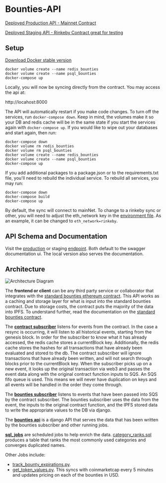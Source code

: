 # Bounties-API
[Deployed Production API - Mainnet Contract](https://api.bounties.network)

[Deployed Staging API - Rinkeby Contract great for testing](https://staging.api.bounties.network)

## Setup
[Download Docker stable version](https://docs.docker.com/docker-for-mac/install/#download-docker-for-mac)
```
docker volume create --name redis_bounties
docker volume create --name psql_bounties
docker-compose up
```
Locally, you will now be syncing directly from the contract. You may access the api at:

http://locahost:8000

The API will automatically restart if you make code changes. To turn off the services, run `docker-compose down`. Keep in mind, the volumes make it so your DB and redis cache will be in the same state if you start the services again with `docker-compose up`. If you would like to wipe out your databases and start again, then run:
```
docker-compose down
docker volume rm redis_bounties
docker volume rm psql_bounties
docker volume create --name redis_bounties
docker volume create --name psql_bounties
docker-compose up
```
If you add additional packages to a package.json or to the requirements.txt file, you'll need to rebuild the individual service.  To rebuild all services, you may run:
```
docker-compose down
docker-compose build
docker-compose up
```
By default, the sync will connect to mainNet. To change to a rinkeby sync or other, you will need to adjust the eth_network key in the [environment file](https://github.com/Bounties-Network/BountiesAPI/blob/master/.env). As an example, it can be changed to `eth_network=rinkeby`.

## API Schema and Documentation
Visit the [production](http://a2e716ea2144911e898ed02122fce8e2-236283655.us-east-1.elb.amazonaws.com:83/) or staging [endpoint](http://afb256214274611e898ed02122fce8e2-504516521.us-east-1.elb.amazonaws.com:83/). Both default to the swagger documentation ui. The local version also serves the documentation.

## Architecture

![Architecture Diagram](https://s3.amazonaws.com/bountiespublic/BountiesDiagram2.png)

The **frontend or client** can be any third party service or collaborator that integrates with the [standard bounties ethereum contract](https://github.com/Bounties-Network/StandardBounties).  This API works as a caching and storage layer for what is input into the standard bounties contract. Due to storage costs, the contract puts the majority of the data into IPFS. To understand further, read the documentation on the [standard bounties contract](https://github.com/Bounties-Network/StandardBounties/blob/master/docs/documentation.md).

The [**contract subscriber**](https://github.com/Bounties-Network/BountiesAPI/tree/master/contract_subscriber) listens for events from the contract. In the case a resync is occurring, it will listen to all historical events, starting from the genesis block. In order for the subscriber to know what it has already accessed, the redis cache stores a currentBlock key. Additionally, the redis cache stores the hashes for all transactions that have already been evaluated and stored to the db. The contract subscriber will ignore transactions that have already been written, and will not search through blocks prior to the currentBlock key. When the subscriber picks up on a new event, it looks up the original transaction via web3 and passes the event data along with the original contract function inputs to SQS.  An SQS fifo queue is used. This means we will never have duplication on keys and all events will be handled in the order they come through.

The [**bounties subscriber**](https://github.com/Bounties-Network/BountiesAPI/blob/master/bounties_api/std_bounties/management/commands/bounties_subscriber.py) listens to events that have been passed into SQS by the contract subscriber.  The bounties subscriber uses the data from the event, the inputs to the original contract function, and the IPFS stored data to write the appropriate values to the DB via django.

The [**bounties api**](https://github.com/Bounties-Network/BountiesAPI) is a django API that serves the data that has been written by the bounties subscriber and other running jobs.

[**sql_jobs**](https://github.com/Bounties-Network/BountiesAPI/tree/master/sql_jobs) are scheduled jobs to help enrich the data. [category_ranks.sql](https://github.com/Bounties-Network/BountiesAPI/blob/master/sql_jobs/hourly/category_ranks.sql) produces a table that ranks the most commonly used categories and converges duplicated names.

Other Jobs include:
 - [track_bounty_expirations.py](https://github.com/Bounties-Network/BountiesAPI/blob/master/bounties_api/std_bounties/management/commands/track_bounty_expirations.py).
 - [get_token_values.py](https://github.com/Bounties-Network/BountiesAPI/blob/master/bounties_api/std_bounties/management/commands/get_token_values.py). This syncs with coinmarketcap every 5 minutes and updates pricing on each of the bounties in USD.
